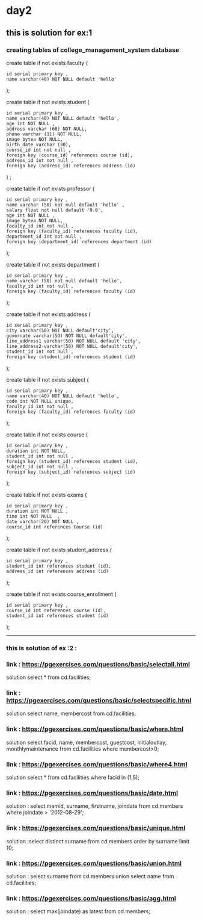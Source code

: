 # day2

## this is solution for ex:1
### creating tables of college_management_system database

create table if not exists faculty (

	id serial primary key ,
  	name varchar(40) NOT NULL default 'hello'
);

create table if not exists student (
	
	id serial primary key ,
  	name varchar(40) NOT NULL default 'hello',
	age int NOT NULL ,
	address varchar (60) NOT NULL,
	phone varchar (11) NOT NULL,
	image bytea NOT NULL,
	birth_date varchar (30),
	course_id int not null ,
	foreign key (course_id) references course (id),
	address_id int not null ,
	foreign key (address_id) references address (id)	
) ; 

create table if not exists professor (

    id serial primary key ,
	name varchar (50) not null default 'hello' , 
    salary float not null default '0.0',
	age int NOT NULL ,
	image bytea NOT NULL,
	faculty_id int not null ,
	foreign key (faculty_id) references faculty (id),
    department_id int not null ,
	foreign key (department_id) references department (id)
);

create table if not exists department (

    id serial primary key ,
	name varchar (50) not null default 'hello', 
    faculty_id int not null ,
	foreign key (faculty_id) references faculty (id)
);
		
create table if not exists address (

	id serial primary key ,
  	city varchar(50) NOT NULL default'city',
	governate varchar(50) NOT NULL default'city',
	line_address1 varchar(50) NOT NULL default 'city',
	line_address2 varchar(50) NOT NULL default'city',
	student_id int not null ,
	foreign key (student_id) references student (id)
);

create table if not exists subject (

	id serial primary key ,
  	name varchar(40) NOT NULL default 'hello',
	code int NOT NULL unique,
	faculty_id int not null ,
	foreign key (faculty_id) references faculty (id)

);	
	
create table if not exists course (

	id serial primary key ,
  	duration int NOT NULL,
	student_id int not null ,
	foreign key (student_id) references student (id),
	subject_id int not null ,
	foreign key (subject_id) references subject (id)	
);

create table if not exists exams (

	id serial primary key ,
	duration int NOT NULL ,
	time int NOT NULL  ,
	date varchar(20) NOT NULL ,
	course_id int references Course (id)
);		
	
create table if not exists student_address (

    id serial primary key , 
	student_id int references student (id),
	address_id int references address (id)
);	

create table if not exists course_enrollment (

    id serial primary key , 
	course_id int references course (id),
	student_id int references student (id)
);	

________________________________________________________________________________________________________________________________________________________
### this is solution  of ex :2 :

### link : https://pgexercises.com/questions/basic/selectall.html
solution select * from cd.facilities;

### link : https://pgexercises.com/questions/basic/selectspecific.html
solution  select name, membercost from cd.facilities;

### link  : https://pgexercises.com/questions/basic/where.html
solution select facid, name, membercost, guestcost, initialoutlay, monthlymaintenance from cd.facilities where membercost>0;
 
### link : https://pgexercises.com/questions/basic/where4.html
solution select * from cd.facilities where facid in (1,5);  

### link : https://pgexercises.com/questions/basic/date.html
solution : select memid, surname, firstname, joindate from cd.members where joindate > '2012-08-29';

### link : https://pgexercises.com/questions/basic/unique.html
solution :select distinct surname from cd.members order by surname limit 10;


### link : https://pgexercises.com/questions/basic/union.html
solution : select surname from cd.members union select name from cd.facilities;
 
### link : https://pgexercises.com/questions/basic/agg.html 
solution : select max(joindate) as latest from cd.members;
